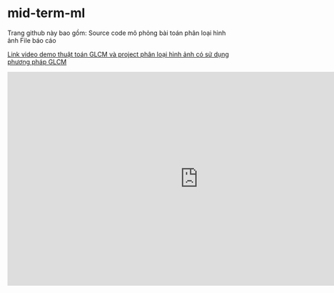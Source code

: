 # mid-term-ml
Trang github này bao gồm:
  Source code mô phỏng bài toán phân loại hình ảnh
  File báo cáo
<p><a href="https://youtu.be/SCyDC8ipj1E">Link video demo thuật toán GLCM và project phân loại hình ảnh có sử dụng phương pháp GLCM</a></p>
<iframe width="853" height="480" src="https://www.youtube.com/embed/SCyDC8ipj1E" title="YouTube video player" frameborder="0" allow="accelerometer; autoplay; clipboard-write; encrypted-media; gyroscope; picture-in-picture" allowfullscreen></iframe>
